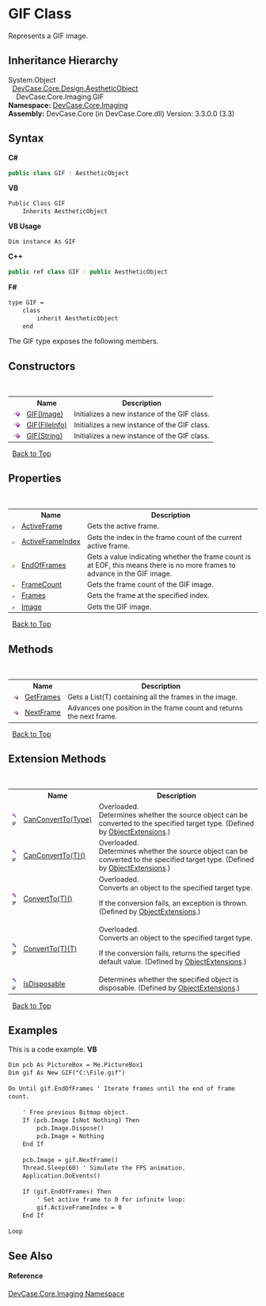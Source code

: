 # GIF Class
 

Represents a GIF image.


## Inheritance Hierarchy
System.Object<br />&nbsp;&nbsp;<a href="T_DevCase_Core_Design_AestheticObject">DevCase.Core.Design.AestheticObject</a><br />&nbsp;&nbsp;&nbsp;&nbsp;DevCase.Core.Imaging.GIF<br />
**Namespace:**&nbsp;<a href="N_DevCase_Core_Imaging">DevCase.Core.Imaging</a><br />**Assembly:**&nbsp;DevCase.Core (in DevCase.Core.dll) Version: 3.3.0.0 (3.3)

## Syntax

**C#**<br />
``` C#
public class GIF : AestheticObject
```

**VB**<br />
``` VB
Public Class GIF
	Inherits AestheticObject
```

**VB Usage**<br />
``` VB Usage
Dim instance As GIF
```

**C++**<br />
``` C++
public ref class GIF : public AestheticObject
```

**F#**<br />
``` F#
type GIF =  
    class
        inherit AestheticObject
    end
```

The GIF type exposes the following members.


## Constructors
&nbsp;<table><tr><th></th><th>Name</th><th>Description</th></tr><tr><td>![Public method](media/pubmethod.gif "Public method")</td><td><a href="M_DevCase_Core_Imaging_GIF__ctor">GIF(Image)</a></td><td>
Initializes a new instance of the GIF class.</td></tr><tr><td>![Public method](media/pubmethod.gif "Public method")</td><td><a href="M_DevCase_Core_Imaging_GIF__ctor_1">GIF(FileInfo)</a></td><td>
Initializes a new instance of the GIF class.</td></tr><tr><td>![Public method](media/pubmethod.gif "Public method")</td><td><a href="M_DevCase_Core_Imaging_GIF__ctor_2">GIF(String)</a></td><td>
Initializes a new instance of the GIF class.</td></tr></table>&nbsp;
<a href="#gif-class">Back to Top</a>

## Properties
&nbsp;<table><tr><th></th><th>Name</th><th>Description</th></tr><tr><td>![Public property](media/pubproperty.gif "Public property")</td><td><a href="P_DevCase_Core_Imaging_GIF_ActiveFrame">ActiveFrame</a></td><td>
Gets the active frame.</td></tr><tr><td>![Public property](media/pubproperty.gif "Public property")</td><td><a href="P_DevCase_Core_Imaging_GIF_ActiveFrameIndex">ActiveFrameIndex</a></td><td>
Gets the index in the frame count of the current active frame.</td></tr><tr><td>![Public property](media/pubproperty.gif "Public property")</td><td><a href="P_DevCase_Core_Imaging_GIF_EndOfFrames">EndOfFrames</a></td><td>
Gets a value indicating whether the frame count is at EOF, this means there is no more frames to advance in the GIF image.</td></tr><tr><td>![Public property](media/pubproperty.gif "Public property")</td><td><a href="P_DevCase_Core_Imaging_GIF_FrameCount">FrameCount</a></td><td>
Gets the frame count of the GIF image.</td></tr><tr><td>![Public property](media/pubproperty.gif "Public property")</td><td><a href="P_DevCase_Core_Imaging_GIF_Frames">Frames</a></td><td>
Gets the frame at the specified index.</td></tr><tr><td>![Public property](media/pubproperty.gif "Public property")</td><td><a href="P_DevCase_Core_Imaging_GIF_Image">Image</a></td><td>
Gets the GIF image.</td></tr></table>&nbsp;
<a href="#gif-class">Back to Top</a>

## Methods
&nbsp;<table><tr><th></th><th>Name</th><th>Description</th></tr><tr><td>![Public method](media/pubmethod.gif "Public method")</td><td><a href="M_DevCase_Core_Imaging_GIF_GetFrames">GetFrames</a></td><td>
Gets a List(T) containing all the frames in the image.</td></tr><tr><td>![Public method](media/pubmethod.gif "Public method")</td><td><a href="M_DevCase_Core_Imaging_GIF_NextFrame">NextFrame</a></td><td>
Advances one position in the frame count and returns the next frame.</td></tr></table>&nbsp;
<a href="#gif-class">Back to Top</a>

## Extension Methods
&nbsp;<table><tr><th></th><th>Name</th><th>Description</th></tr><tr><td>![Public Extension Method](media/pubextension.gif "Public Extension Method")![Code example](media/CodeExample.png "Code example")</td><td><a href="M_DevCase_Core_Extensions_Object_ObjectExtensions_CanConvertTo">CanConvertTo(Type)</a></td><td>Overloaded.  
Determines whether the source object can be converted to the specified target type.
 (Defined by <a href="T_DevCase_Core_Extensions_Object_ObjectExtensions">ObjectExtensions</a>.)</td></tr><tr><td>![Public Extension Method](media/pubextension.gif "Public Extension Method")![Code example](media/CodeExample.png "Code example")</td><td><a href="M_DevCase_Core_Extensions_Object_ObjectExtensions_CanConvertTo__1">CanConvertTo(T)()</a></td><td>Overloaded.  
Determines whether the source object can be converted to the specified target type.
 (Defined by <a href="T_DevCase_Core_Extensions_Object_ObjectExtensions">ObjectExtensions</a>.)</td></tr><tr><td>![Public Extension Method](media/pubextension.gif "Public Extension Method")![Code example](media/CodeExample.png "Code example")</td><td><a href="M_DevCase_Core_Extensions_Object_ObjectExtensions_ConvertTo__1">ConvertTo(T)()</a></td><td>Overloaded.  
Converts an object to the specified target type. 

 If the conversion fails, an exception is thrown.
 (Defined by <a href="T_DevCase_Core_Extensions_Object_ObjectExtensions">ObjectExtensions</a>.)</td></tr><tr><td>![Public Extension Method](media/pubextension.gif "Public Extension Method")![Code example](media/CodeExample.png "Code example")</td><td><a href="M_DevCase_Core_Extensions_Object_ObjectExtensions_ConvertTo__1_1">ConvertTo(T)(T)</a></td><td>Overloaded.  
Converts an object to the specified target type. 

 If the conversion fails, returns the specified default value.
 (Defined by <a href="T_DevCase_Core_Extensions_Object_ObjectExtensions">ObjectExtensions</a>.)</td></tr><tr><td>![Public Extension Method](media/pubextension.gif "Public Extension Method")![Code example](media/CodeExample.png "Code example")</td><td><a href="M_DevCase_Core_Extensions_Object_ObjectExtensions_IsDisposable">IsDisposable</a></td><td>
Determines whether the specified object is disposable.
 (Defined by <a href="T_DevCase_Core_Extensions_Object_ObjectExtensions">ObjectExtensions</a>.)</td></tr></table>&nbsp;
<a href="#gif-class">Back to Top</a>

## Examples
This is a code example. 
**VB**<br />
``` VB
Dim pcb As PictureBox = Me.PictureBox1
Dim gif As New GIF("C:\File.gif")

Do Until gif.EndOfFrames ' Iterate frames until the end of frame count.

    ' Free previous Bitmap object.
    If (pcb.Image IsNot Nothing) Then
        pcb.Image.Dispose()
        pcb.Image = Nothing
    End If

    pcb.Image = gif.NextFrame()
    Thread.Sleep(60) ' Simulate the FPS animation.
    Application.DoEvents()

    If (gif.EndOfFrames) Then
        ' Set active frame to 0 for infinite loop:
        gif.ActiveFrameIndex = 0
    End If

Loop
```


## See Also


#### Reference
<a href="N_DevCase_Core_Imaging">DevCase.Core.Imaging Namespace</a><br />
